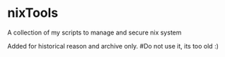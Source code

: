 # nixTools
A collection of my scripts to manage and secure nix system

Added for historical reason and archive only.
#Do not use it, its too old :)
